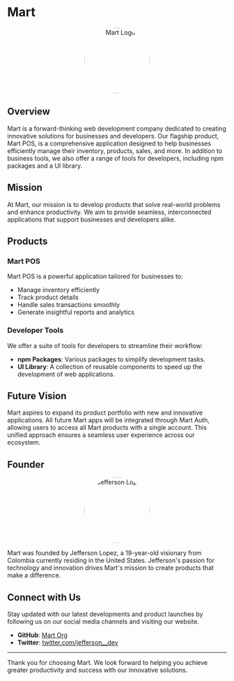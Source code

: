 # Mart

<p align="center">
  <img src="https://res.cloudinary.com/jeffersoncloud/image/upload/v1715885335/mart/tqh0oj2b2zo1nbjlcoxh.svg" alt="Mart Logo" style="border-radius: 50%; width: 150px; height: 150px; overflow: hidden;">
</p>

## Overview

Mart is a forward-thinking web development company dedicated to creating innovative solutions for businesses and developers. Our flagship product, Mart POS, is a comprehensive application designed to help businesses efficiently manage their inventory, products, sales, and more. In addition to business tools, we also offer a range of tools for developers, including npm packages and a UI library.

## Mission

At Mart, our mission is to develop products that solve real-world problems and enhance productivity. We aim to provide seamless, interconnected applications that support businesses and developers alike.

## Products

### Mart POS

Mart POS is a powerful application tailored for businesses to:
- Manage inventory efficiently
- Track product details
- Handle sales transactions smoothly
- Generate insightful reports and analytics

### Developer Tools

We offer a suite of tools for developers to streamline their workflow:
- **npm Packages**: Various packages to simplify development tasks.
- **UI Library**: A collection of reusable components to speed up the development of web applications.

## Future Vision

Mart aspires to expand its product portfolio with new and innovative applications. All future Mart apps will be integrated through Mart Auth, allowing users to access all Mart products with a single account. This unified approach ensures a seamless user experience across our ecosystem.

## Founder

<p align="center">
  <img src="https://res.cloudinary.com/jeffersoncloud/image/upload/v1718559599/mart/v259qpyohwdjixolqx3z.jpg" alt="Jefferson Lopez" style="border-radius: 50%; width: 150px; height: 150px; overflow: hidden;">
</p>

Mart was founded by Jefferson Lopez, a 19-year-old visionary from Colombia currently residing in the United States. Jefferson's passion for technology and innovation drives Mart's mission to create products that make a difference.

## Connect with Us

Stay updated with our latest developments and product launches by following us on our social media channels and visiting our website.

- **GitHub**: [Mart Org](https://github.com/mart-org)
- **Twitter**: [twitter.com/jefferson__dev](https://twitter.com/jefferson__dev)

---

Thank you for choosing Mart. We look forward to helping you achieve greater productivity and success with our innovative solutions.
